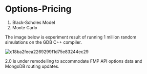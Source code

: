 # Options-Pricing

1. Black-Scholes Model
2. Monte Carlo

The image below is experiment result of running 1 million random simulations on the GDB C++ compiler. 

![c18ba2feea2269299f1d75e83244ec29](https://user-images.githubusercontent.com/70546406/185210130-3d0501da-bde9-4179-a682-0a9d4ea0f232.png)

2.0 is under remodelling to accommodate FMP API options data and MongoDB routing updates.
